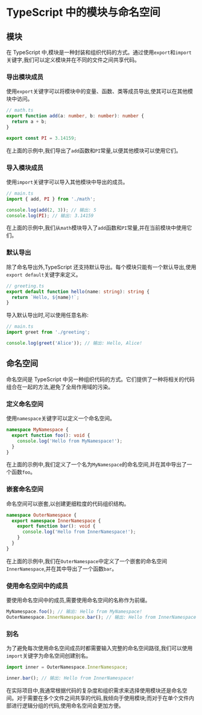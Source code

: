 # TypeScript 中的模块与命名空间

## 模块

在 TypeScript 中,模块是一种封装和组织代码的方式。通过使用`export`和`import`关键字,我们可以定义模块并在不同的文件之间共享代码。

### 导出模块成员

使用`export`关键字可以将模块中的变量、函数、类等成员导出,使其可以在其他模块中访问。

```typescript
// math.ts
export function add(a: number, b: number): number {
  return a + b;
}

export const PI = 3.14159;
```

在上面的示例中,我们导出了`add`函数和`PI`常量,以便其他模块可以使用它们。

### 导入模块成员

使用`import`关键字可以导入其他模块中导出的成员。

```typescript
// main.ts
import { add, PI } from './math';

console.log(add(2, 3)); // 输出: 5
console.log(PI); // 输出: 3.14159
```

在上面的示例中,我们从`math`模块导入了`add`函数和`PI`常量,并在当前模块中使用它们。

### 默认导出

除了命名导出外,TypeScript 还支持默认导出。每个模块只能有一个默认导出,使用`export default`关键字来定义。

```typescript
// greeting.ts
export default function hello(name: string): string {
  return `Hello, ${name}!`;
}
```

导入默认导出时,可以使用任意名称:

```typescript
// main.ts
import greet from './greeting';

console.log(greet('Alice')); // 输出: Hello, Alice!
```

## 命名空间

命名空间是 TypeScript 中另一种组织代码的方式。它们提供了一种将相关的代码组合在一起的方法,避免了全局作用域的污染。

### 定义命名空间

使用`namespace`关键字可以定义一个命名空间。

```typescript
namespace MyNamespace {
  export function foo(): void {
    console.log('Hello from MyNamespace!');
  }
}
```

在上面的示例中,我们定义了一个名为`MyNamespace`的命名空间,并在其中导出了一个函数`foo`。

### 嵌套命名空间

命名空间可以嵌套,以创建更细粒度的代码组织结构。

```typescript
namespace OuterNamespace {
  export namespace InnerNamespace {
    export function bar(): void {
      console.log('Hello from InnerNamespace!');
    }
  }
}
```

在上面的示例中,我们在`OuterNamespace`中定义了一个嵌套的命名空间`InnerNamespace`,并在其中导出了一个函数`bar`。

### 使用命名空间中的成员

要使用命名空间中的成员,需要使用命名空间的名称作为前缀。

```typescript
MyNamespace.foo(); // 输出: Hello from MyNamespace!
OuterNamespace.InnerNamespace.bar(); // 输出: Hello from InnerNamespace!
```

### 别名

为了避免每次使用命名空间成员时都需要输入完整的命名空间路径,我们可以使用`import`关键字为命名空间创建别名。

```typescript
import inner = OuterNamespace.InnerNamespace;

inner.bar(); // 输出: Hello from InnerNamespace!
```

在实际项目中,我通常根据代码的复杂度和组织需求来选择使用模块还是命名空间。对于需要在多个文件之间共享的代码,我倾向于使用模块;而对于在单个文件内部进行逻辑分组的代码,使用命名空间会更加方便。
